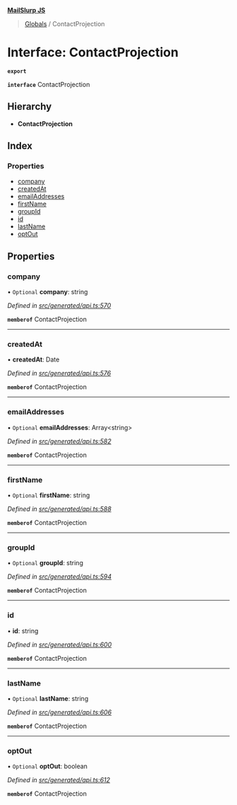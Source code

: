 **[MailSlurp JS](../README.md)**

> [Globals](../README.md) / ContactProjection

# Interface: ContactProjection

**`export`** 

**`interface`** ContactProjection

## Hierarchy

* **ContactProjection**

## Index

### Properties

* [company](contactprojection.md#company)
* [createdAt](contactprojection.md#createdat)
* [emailAddresses](contactprojection.md#emailaddresses)
* [firstName](contactprojection.md#firstname)
* [groupId](contactprojection.md#groupid)
* [id](contactprojection.md#id)
* [lastName](contactprojection.md#lastname)
* [optOut](contactprojection.md#optout)

## Properties

### company

• `Optional` **company**: string

*Defined in [src/generated/api.ts:570](https://github.com/mailslurp/mailslurp-client/blob/730b817/src/generated/api.ts#L570)*

**`memberof`** ContactProjection

___

### createdAt

•  **createdAt**: Date

*Defined in [src/generated/api.ts:576](https://github.com/mailslurp/mailslurp-client/blob/730b817/src/generated/api.ts#L576)*

**`memberof`** ContactProjection

___

### emailAddresses

• `Optional` **emailAddresses**: Array\<string>

*Defined in [src/generated/api.ts:582](https://github.com/mailslurp/mailslurp-client/blob/730b817/src/generated/api.ts#L582)*

**`memberof`** ContactProjection

___

### firstName

• `Optional` **firstName**: string

*Defined in [src/generated/api.ts:588](https://github.com/mailslurp/mailslurp-client/blob/730b817/src/generated/api.ts#L588)*

**`memberof`** ContactProjection

___

### groupId

• `Optional` **groupId**: string

*Defined in [src/generated/api.ts:594](https://github.com/mailslurp/mailslurp-client/blob/730b817/src/generated/api.ts#L594)*

**`memberof`** ContactProjection

___

### id

•  **id**: string

*Defined in [src/generated/api.ts:600](https://github.com/mailslurp/mailslurp-client/blob/730b817/src/generated/api.ts#L600)*

**`memberof`** ContactProjection

___

### lastName

• `Optional` **lastName**: string

*Defined in [src/generated/api.ts:606](https://github.com/mailslurp/mailslurp-client/blob/730b817/src/generated/api.ts#L606)*

**`memberof`** ContactProjection

___

### optOut

• `Optional` **optOut**: boolean

*Defined in [src/generated/api.ts:612](https://github.com/mailslurp/mailslurp-client/blob/730b817/src/generated/api.ts#L612)*

**`memberof`** ContactProjection
